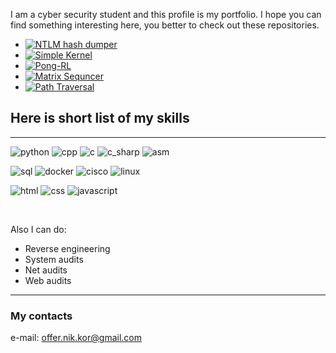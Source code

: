 I am a cyber security student and this profile is my portfolio. I hope you can find something interesting here, you better to check out these repositories.

- [![NTLM hash dumper](https://img.shields.io/static/v1?label=Repo&message=Hash-Dumper&color=FF4A40)](https://github.com/Retr0-code/hash-dumper)
- [![Simple Kernel](https://img.shields.io/static/v1?label=Repo&message=Simple%20Kernel&color=FF0057)](https://github.com/Retr0-code/Simple-Kernel)
- [![Pong-RL](https://img.shields.io/static/v1?label=Repo&message=Pong-RL&color=7163E0)](https://github.com/Retr0-code/Pong-RL)
- [![Matrix Sequncer](https://img.shields.io/static/v1?label=Repo&message=Matrix%20Sequncer&color=607CF7)](https://github.com/Retr0-code/Matrix-Sequncer)
- [![Path Traversal](https://img.shields.io/static/v1?label=Repo&message=Path%20Trav%20Vulnerability%20in%20IP%20Cameras&color=60AAf7)](https://github.com/Retr0-code/auth-traversal)

## Here is short list of my skills
---

![python](https://img.shields.io/badge/-Python-FFC500?logo=python)
![cpp](https://img.shields.io/badge/-C++-6088FF?logo=c%2b%2b)
![c](https://img.shields.io/badge/-C-60aaf7?logo=c)
![c_sharp](https://img.shields.io/badge/-C%23-FF8501?logo=.net&logoColor=000000)
![asm](https://img.shields.io/badge/-ASM-FF0F1F)

![sql](https://img.shields.io/badge/-SQL-ffffff?logo=MySQL)
![docker](https://img.shields.io/badge/-Docker-444444?logo=Docker)
![cisco](https://img.shields.io/badge/-Cisco-101010?logo=cisco)
![linux](https://img.shields.io/badge/-Linux-000000?logo=linux)

![html](https://img.shields.io/badge/-HTML5-000000?logo=html5)
![css](https://img.shields.io/badge/-CSS3-000000?logo=css3)
![javascript](https://img.shields.io/badge/-JS-000000?logo=javascript)

<br>

Also I can do:
  - Reverse engineering
  - System audits
  - Net audits
  - Web audits

---

### My contacts

e-mail: offer.nik.kor@gmail.com
